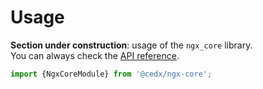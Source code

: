 # Usage
**Section under construction**: usage of the `ngx_core` library.  
You can always check the [API reference](https://dev.belin.io/ngx-core.js/api).

```ts
import {NgxCoreModule} from '@cedx/ngx-core';
```

